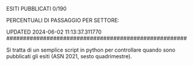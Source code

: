 ESITI PUBBLICATI 0/190 

PERCENTUALI DI PASSAGGIO PER SETTORE:

UPDATED 2024-06-02 11:13:37.311770
###################################################### 

Si tratta di un semplice script in python per controllare quando sono pubblicati gli esiti (ASN 2021, sesto quadrimestre).

